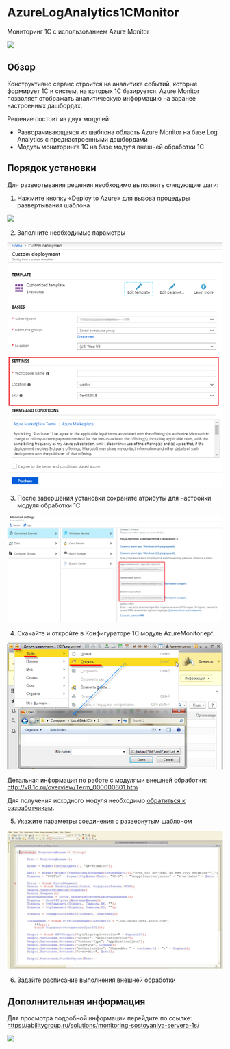 # AzureLogAnalytics1CMonitor
Мониторинг 1С с использованием Azure Monitor

<a href="https://portal.azure.com/#create/Microsoft.Template/uri/https%3A%2F%2Fraw.githubusercontent.com%2Fability-group%2FAzureLogAnalytics1CMonitor%2Fmaster%2Fazuredeploy.json" target="_blank">
    <img src="http://azuredeploy.net/deploybutton.png"/>
</a>

## Обзор

Конструктивно сервис строится на аналитике событий, которые формирует 1С и систем, на которых 1С базируется. Azure Monitor позволяет отображать аналитическую информацию на заранее настроенных дашбордах. 

Решение состоит из двух модулей:
* Разворачивающаяся из шаблона область Azure Monitor на базе Log Analytics с преднастроенными дашбордами
* Модуль мониторинга 1С на базе модуля внешней обработки 1С

## Порядок установки

Для развертывания решения необходимо выполнить следующие шаги:

1. Нажмите кнопку «Deploy to Azure» для вызова процедуры развертывания шаблона

<a href="https://portal.azure.com/#create/Microsoft.Template/uri/https%3A%2F%2Fraw.githubusercontent.com%2Fability-group%2FAzureLogAnalytics1CMonitor%2Fmaster%2Fazuredeploy.json" target="_blank">
    <img src="http://azuredeploy.net/deploybutton.png"/>
</a>

2. Заполните необходимые параметры

<img src="https://raw.githubusercontent.com/ability-group/AzureLogAnalytics1CMonitor/master/images/deploy1.png"/>

3. После завершения установки сохраните атрибуты для настройки модуля обработки 1С

<img src="https://raw.githubusercontent.com/ability-group/AzureLogAnalytics1CMonitor/master/images/deploy2.png"/>



4. Скачайте и откройте в Конфигураторе 1С модуль AzureMonitor.epf.

<img src="https://raw.githubusercontent.com/ability-group/AzureLogAnalytics1CMonitor/master/images/deploy4.png"/>

Детальная информация по работе с модулями внешней обработки: http://v8.1c.ru/overview/Term_000000601.htm 

Для получения исходного модуля необходимо <a href="https://abilitygroup.ru/contacts/" target="_blank">обратиться к разработчикам</a>.


5. Укажите параметры соединения с развернутым шаблоном

<img src="https://raw.githubusercontent.com/ability-group/AzureLogAnalytics1CMonitor/master/images/deploy3.png"/>


6. Задайте расписание выполнения внешней обработки




## Дополнительная информация

Для просмотра подробной информации перейдите по ссылке:  
https://abilitygroup.ru/solutions/monitoring-sostoyaniya-servera-1s/ 

<a href="https://abilitygroup.ru" target="_blank">
    <img src="https://abilitygroup.ru/local/templates/main/images/ability_logo_footer.png"/>
</a>

